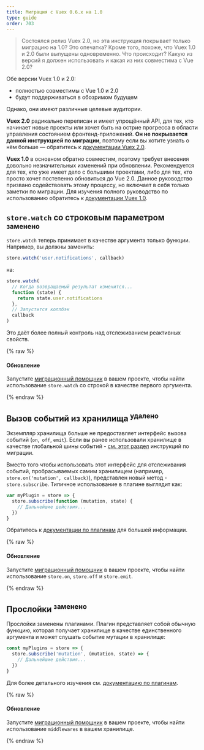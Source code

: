```yaml
---
title: Миграция с Vuex 0.6.x на 1.0
type: guide
order: 703
---
```


> Состоялся релиз Vuex 2.0, но эта инструкция покрывает только миграцию на 1.0? Это опечатка? Кроме того, похоже, что Vuex 1.0 и 2.0 были выпущены одновременно. Что происходит? Какую из версий я должен использовать и какая из них совместима с Vue 2.0?

Обе версии Vuex 1.0 и 2.0:

- полностью совместимы с Vue 1.0 и 2.0
- будут поддерживаться в обозримом будущем

Однако, они имеют различные целевые аудитории.

__Vuex 2.0__ радикально переписан и имеет упрощённый API, для тех, кто начинает новые проекты или хочет быть на острие прогресса в области управления состоянием фронтенд-приложений. __Он не покрывается данной инструкцией по миграции__, поэтому если вы хотите узнать о нём больше — обратитесь к [документации Vuex 2.0](https://vuex.vuejs.org/ru/index.html).

__Vuex 1.0__ в основном обратно совместим, поэтому требует внесения довольно незначительных изменений при обновлении. Рекомендуется для тех, кто уже имеет дело с большими проектами, либо для тех, кто просто хочет постепенно обновиться до Vue 2.0. Данное руководство призвано содействовать этому процессу, но включает в себя только заметки по миграции. Для изучения полного руководство по использованию обратитесь к [документации Vuex 1.0](https://github.com/vuejs/vuex/tree/1.0/docs/en).

## `store.watch` со строковым параметром <sup>заменено</sup>

`store.watch` теперь принимает в качестве аргумента только функции. Например, вы должны заменить:

``` js
store.watch('user.notifications', callback)
```

на:

``` js
store.watch(
  // Когда возвращаемый результат изменится...
  function (state) {
    return state.user.notifications
  },
  // Запустится коллбэк
  callback
)
```

Это даёт более полный контроль над отслеживанием реактивных свойств.

{% raw %}
<div class="upgrade-path">
  <h4>Обновление</h4>
  <p>Запустите <a href="https://github.com/vuejs/vue-migration-helper">миграционный помощник</a> в вашем проекте, чтобы найти использование <code>store.watch</code> со строкой в качестве первого аргумента.</p>
</div>
{% endraw %}

## Вызов событий из хранилища <sup>удалено</sup>

Экземпляр хранилища больше не предоставляет интерфейс вызова событий (`on`,` off`, `emit`). Если вы ранее использовали хранилище в качестве глобальной шины событий - [см. этот раздел](migration.html#dispatch-and-broadcast-removed) инструкций по миграции.

Вместо того чтобы использовать этот интерфейс для отслеживания событий, пробрасываемых самим хранилищем (например, `store.on('mutation', callback)`), представлен новый метод - `store.subscribe`. Типичное использование в плагине выглядит как:

``` js
var myPlugin = store => {
  store.subscribe(function (mutation, state) {
    // Дальнейшие действия...
  })
}

```

Обратитесь к [документации по плагинам](https://github.com/vuejs/vuex/blob/1.0/docs/en/plugins.md) для большей информации.

{% raw %}
<div class="upgrade-path">
  <h4>Обновление</h4>
  <p>Запустите <a href="https://github.com/vuejs/vue-migration-helper">миграционный помощник</a> в вашем проекте, чтобы найти использование <code>store.on</code>, <code>store.off</code> и <code>store.emit</code>.</p>
</div>
{% endraw %}

## Прослойки <sup>заменено</sup>

Прослойки заменены плагинами. Плагин представляет собой обычную функцию, которая получает хранилище в качестве единственного аргумента и может слушать событие мутации в хранилище:

``` js
const myPlugins = store => {
  store.subscribe('mutation', (mutation, state) => {
    // Дальнейшие действия...
  })
}
```

Для более детального изучения см. [документацию по плагинам](https://github.com/vuejs/vuex/blob/1.0/docs/en/plugins.md).

{% raw %}
<div class="upgrade-path">
  <h4>Обновление</h4>
  <p>Запустите <a href="https://github.com/vuejs/vue-migration-helper">миграционный помощник</a> в вашем проекте, чтобы найти использование <code>middlewares</code> в вашем хранилище.</p>
</div>
{% endraw %}
